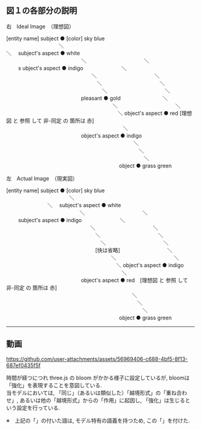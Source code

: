 
図１の各部分の説明  
-------------------  

右　Ideal Image　（理想図）  
  
[entity name] subject ● [color] sky blue  
&emsp;&emsp;&emsp;&emsp;&emsp;&emsp;&emsp;&emsp;&emsp;&emsp;＼  
                        ＼　  subject's  aspect ● white  
　　　　　　 　　　　　　　　＼　　　　　　　　　　　＼  
　　      s ubject's  aspect ● indigo　　　　　　　 ＼  
　　　　　　 　　　　　　　　　　＼　　　　　　　　　　　＼  
　　　　　　　 　　　　　　　　　　＼　　　　　　　　　　　＼  
　　　　　　　　 　　　　　　　　　　＼　　　　　　　　　　　＼  
　　　　　　　　　  　　　　　pleasant ● gold　　　　　　　　＼  
　　　　　　　　　　 　　　　　　　　　　＼　　　　　　　　　　　＼  
　　　　　　　　　　　 　　　　　　　　　　＼     object's  aspect ● red [理想図 と 参照 して 非-同定 の 箇所は 赤]  
　　　　　　　　　　　　 　　　　　　　　　　＼  
　　　　　　　　　  　　　　　object's aspect ● indigo  
　　　　　　　　　　　　 　　　　　　　　　　　　＼  
　　　　　　　　　　　　　 　　　　　　　　　　　　＼  
　　　　　　　　　　　　　　 　　　　　　　　　　　　＼  
　　　　　　　　　　　　　 　　　　    　　　　object ● grass green  
  
  
  
  
  
  
  
左　Actual Image　（現実図）  
  
  
[entity name] subject ● [color] sky blue  
　　　　　　　　　　　　＼  
   　　	　　        　　　     ＼　  subject's  aspect ● white  
　　　　　　　　　　　　　　＼　　　　　　　　　　　＼  
　　        subject's  aspect ● indigo　　　　　　　 ＼  
　　　　　　　　　　　　　　　　＼　　　　　　　　　　　＼  
　　　　　　　　　　　　　　　　　＼　　　　　　　　　　　＼  
　　　　　　　　　　　　　　　　　　＼　　　　　　　　　　　＼  
　　　　　　　　　　　　　　　　　[快は省略]　　　　　　　　　＼  
　　　　　　　　　　　　　　　　　　　　＼　　　　　　　　　　　＼  
　　　　　　　　　　　　　　　　　　　　　＼     object's  aspect ● indigo  
　　　　　　　　　　　　　　　　　　　　　　＼  
　　　　　　　　　  　　　　　object's aspect ● red　[理想図 と 参照 して 非-同定 の 箇所は 赤]  
　　　　　　　　　　　　　　　　　　　　　　　　＼  
　　　　　　　　　　　　　　　　　　　　　　　　　＼  
　　　　　　　　　　　　　　　　　　　　　　　　　　＼  
　　　　　　　　　　　　　 　　　　    　　　　object ● grass green  



-------------------  
動画  
-------------------  
https://github.com/user-attachments/assets/56969406-c688-4bf5-8f13-687ef0435f5f  
  
時間が経つにつれ three.js の bloom がかかる様子に設定しているが, bloomは「強化」を表現することを意図している.  
当モデルにおいては, 「同じ」（あるいは類似した）「越境形式」の「重ね合わせ」, あるいは他の「越境形式」からの「作用」に起因し, 「強化」は生じるという設定を行っている.  

  
※　上記の「」の付いた語は, モデル特有の語義を持つため, この「」を付けた.


